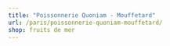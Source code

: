 ```yaml
---
title: "Poissonnerie Quoniam - Mouffetard"
url: /paris/poissonnerie-quoniam-mouffetard/
shop: fruits de mer
---
```

